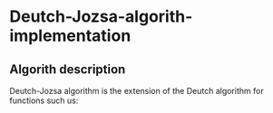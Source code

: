 # Deutch-Jozsa-algorith-implementation

## Algorith description
Deutch-Jozsa algorithm is the extension of the Deutch algorithm for functions such us:

